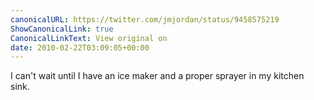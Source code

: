 ```yaml
---
canonicalURL: https://twitter.com/jmjordan/status/9458575219
ShowCanonicalLink: true
CanonicalLinkText: View original on
date: 2010-02-22T03:09:05+00:00
---
```

I can't wait until I have an ice maker and a proper sprayer in my kitchen sink.